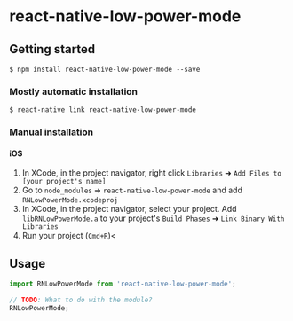 
# react-native-low-power-mode

## Getting started

`$ npm install react-native-low-power-mode --save`

### Mostly automatic installation

`$ react-native link react-native-low-power-mode`

### Manual installation


#### iOS

1. In XCode, in the project navigator, right click `Libraries` ➜ `Add Files to [your project's name]`
2. Go to `node_modules` ➜ `react-native-low-power-mode` and add `RNLowPowerMode.xcodeproj`
3. In XCode, in the project navigator, select your project. Add `libRNLowPowerMode.a` to your project's `Build Phases` ➜ `Link Binary With Libraries`
4. Run your project (`Cmd+R`)<


## Usage
```javascript
import RNLowPowerMode from 'react-native-low-power-mode';

// TODO: What to do with the module?
RNLowPowerMode;
```
  